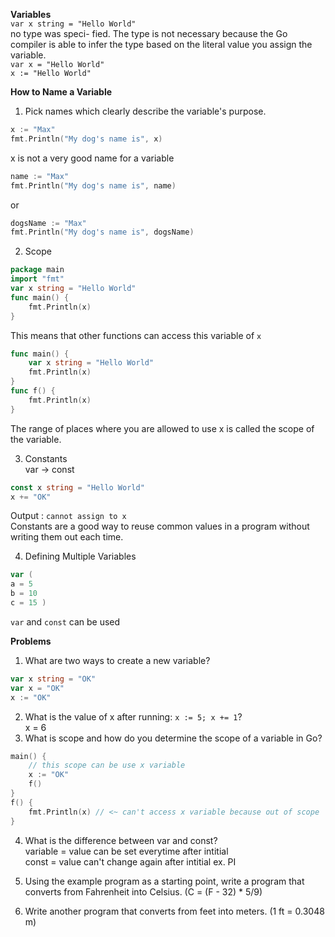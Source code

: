**Variables**  
```var x string = "Hello World"```  
no type was speci- fied. The type is not necessary because the Go compiler is able to infer the type based on the literal value you assign the variable.  
```var x = "Hello World"```  
```x := "Hello World"```   

**How to Name a Variable**  
1. Pick names which clearly describe the variable's purpose.  
```go
x := "Max"
fmt.Println("My dog's name is", x)
```
x is not a very good name for a variable  
```go
name := "Max"
fmt.Println("My dog's name is", name)
```
or
```go
dogsName := "Max"
fmt.Println("My dog's name is", dogsName)
```

2. Scope  
```go
package main
import "fmt"
var x string = "Hello World"
func main() {
    fmt.Println(x)
}
```  
This means that other functions can access this variable of `x`

```go
func main() {
    var x string = "Hello World"
    fmt.Println(x)
}
func f() {
    fmt.Println(x)
}
```
The range of places where you are allowed to use x is called the scope of the variable.  

3. Constants  
var -> const  
```go
const x string = "Hello World"
x += "OK"
```
Output : `cannot assign to x`  
Constants are a good way to reuse common values in a program without writing them out each time.  

4. Defining Multiple Variables  
```go
var ( 
a = 5
b = 10
c = 15 )
```
`var` and `const` can be used  


**Problems**  
1. What are two ways to create a new variable?   
```go
var x string = "OK"
var x = "OK"
x := "OK"
```
2. What is the value of x after running: `x := 5; x += 1`?  
x = 6  
3. What is scope and how do you determine the scope of a variable in Go?  
```go
main() {
	// this scope can be use x variable
	x := "OK"
	f()
}
f() {
	fmt.Println(x) // <~ can't access x variable because out of scope
} 
```
4. What is the difference between var and const?  
variable = value can be set everytime after intitial  
const = value can't change again after intitial ex. PI  

5. Using the example program as a starting point, write a program that converts from Fahrenheit into Celsius. (C = (F - 32) * 5/9)  

6. Write another program that converts from feet into meters. (1 ft = 0.3048 m)